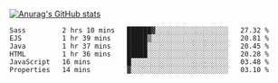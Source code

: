 [![Anurag's GitHub stats](https://github-readme-stats.vercel.app/api?username=sebasphere&count_private=true&theme=tokyonight)](https://github.com/anuraghazra/github-readme-stats)

<!--START_SECTION:waka-->

```text
Sass         2 hrs 10 mins   ██████▓░░░░░░░░░░░░░░░░░░   27.32 %
EJS          1 hr 39 mins    █████▒░░░░░░░░░░░░░░░░░░░   20.81 %
Java         1 hr 37 mins    █████░░░░░░░░░░░░░░░░░░░░   20.45 %
HTML         1 hr 36 mins    █████░░░░░░░░░░░░░░░░░░░░   20.28 %
JavaScript   16 mins         █░░░░░░░░░░░░░░░░░░░░░░░░   03.48 %
Properties   14 mins         ▓░░░░░░░░░░░░░░░░░░░░░░░░   03.10 %
```

<!--END_SECTION:waka-->
